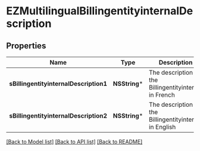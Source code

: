 # EZMultilingualBillingentityinternalDescription

## Properties
Name | Type | Description | Notes
------------ | ------------- | ------------- | -------------
**sBillingentityinternalDescription1** | **NSString*** | The description of the Billingentityinternal in French | [optional] 
**sBillingentityinternalDescription2** | **NSString*** | The description of the Billingentityinternal in English | [optional] 

[[Back to Model list]](../README.md#documentation-for-models) [[Back to API list]](../README.md#documentation-for-api-endpoints) [[Back to README]](../README.md)


